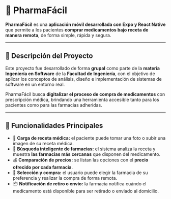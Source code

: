 # 💊 PharmaFácil

**PharmaFácil** es una **aplicación móvil desarrollada con Expo y React Native** que permite a los pacientes **comprar medicamentos bajo receta de manera remota**, de forma simple, rápida y segura.

---

## 🧠 Descripción del Proyecto

Este proyecto fue desarrollado de forma **grupal** como parte de la **materia Ingeniería en Software** de la **Facultad de Ingeniería**, con el objetivo de aplicar los conceptos de análisis, diseño e implementación de sistemas de software en un entorno real.

PharmaFácil busca **digitalizar el proceso de compra de medicamentos** con prescripción médica, brindando una herramienta accesible tanto para los pacientes como para las farmacias adheridas.

---

## 📱 Funcionalidades Principales

- 📸 **Carga de receta médica:** el paciente puede tomar una foto o subir una imagen de su receta médica.  
- 🏥 **Búsqueda inteligente de farmacias:** el sistema analiza la receta y muestra **las farmacias más cercanas** que disponen del medicamento.  
- 💰 **Comparación de precios:** se listan las opciones con el **precio ofrecido por cada farmacia**.  
- 🛒 **Selección y compra:** el usuario puede elegir la farmacia de su preferencia y realizar la compra de forma remota.  
- 📦 **Notificación de retiro o envío:** la farmacia notifica cuándo el medicamento está disponible para ser retirado o enviado al domicilio.



